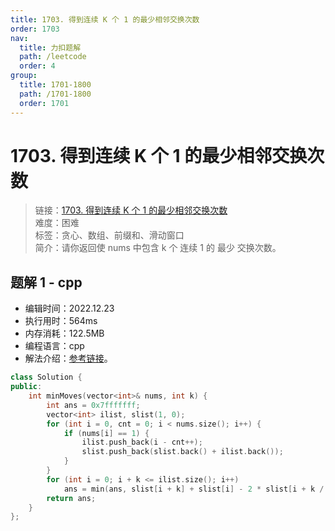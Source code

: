 ```yaml
---
title: 1703. 得到连续 K 个 1 的最少相邻交换次数
order: 1703
nav:
  title: 力扣题解
  path: /leetcode
  order: 4
group:
  title: 1701-1800
  path: /1701-1800
  order: 1701
---
```


# 1703. 得到连续 K 个 1 的最少相邻交换次数
    
> 链接：[1703. 得到连续 K 个 1 的最少相邻交换次数](https://leetcode.cn/problems/minimum-adjacent-swaps-for-k-consecutive-ones/)  
> 难度：困难  
> 标签：贪心、数组、前缀和、滑动窗口  
> 简介：请你返回使 nums 中包含 k 个 连续 1 的 最少 交换次数。
      
## 题解 1 - cpp
- 编辑时间：2022.12.23
- 执行用时：564ms
- 内存消耗：122.5MB
- 编程语言：cpp
- 解法介绍：[参考链接](https://leetcode.cn/problems/minimum-adjacent-swaps-for-k-consecutive-ones/solution/tu-jie-zhuan-huan-cheng-zhong-wei-shu-ta-iz4v/)。
```cpp
class Solution {
public:
    int minMoves(vector<int>& nums, int k) {
        int ans = 0x7fffffff;
        vector<int> ilist, slist(1, 0);
        for (int i = 0, cnt = 0; i < nums.size(); i++) {
            if (nums[i] == 1) {
                ilist.push_back(i - cnt++);
                slist.push_back(slist.back() + ilist.back());
            }
        }
        for (int i = 0; i + k <= ilist.size(); i++) 
            ans = min(ans, slist[i + k] + slist[i] - 2 * slist[i + k / 2] - k % 2 * ilist[i + k / 2]);
        return ans;
    }
};
```

      